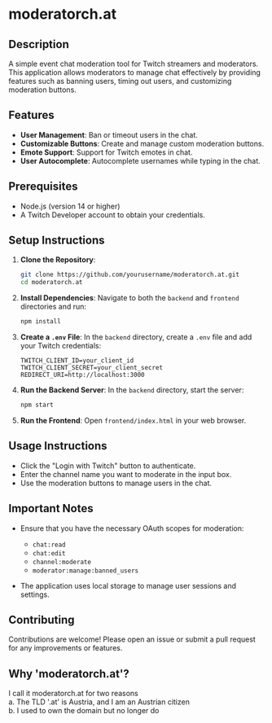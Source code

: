 # moderatorch.at

## Description
A simple event chat moderation tool for Twitch streamers and moderators. This application allows moderators to manage chat effectively by providing features such as banning users, timing out users, and customizing moderation buttons.

## Features
- **User Management**: Ban or timeout users in the chat.
- **Customizable Buttons**: Create and manage custom moderation buttons.
- **Emote Support**: Support for Twitch emotes in chat.
- **User Autocomplete**: Autocomplete usernames while typing in the chat.

## Prerequisites
- Node.js (version 14 or higher)
- A Twitch Developer account to obtain your credentials.

## Setup Instructions
1. **Clone the Repository**:
   ```bash
   git clone https://github.com/yourusername/moderatorch.at.git
   cd moderatorch.at
   ```

2. **Install Dependencies**:
   Navigate to both the `backend` and `frontend` directories and run:
   ```bash
   npm install
   ```

3. **Create a `.env` File**:
   In the `backend` directory, create a `.env` file and add your Twitch credentials:
   ```
   TWITCH_CLIENT_ID=your_client_id
   TWITCH_CLIENT_SECRET=your_client_secret
   REDIRECT_URI=http://localhost:3000
   ```

4. **Run the Backend Server**:
   In the `backend` directory, start the server:
   ```bash
   npm start
   ```

5. **Run the Frontend**:
   Open `frontend/index.html` in your web browser.

## Usage Instructions
- Click the "Login with Twitch" button to authenticate.
- Enter the channel name you want to moderate in the input box.
- Use the moderation buttons to manage users in the chat.

## Important Notes
- Ensure that you have the necessary OAuth scopes for moderation:
  - `chat:read`
  - `chat:edit`
  - `channel:moderate`
  - `moderator:manage:banned_users`

- The application uses local storage to manage user sessions and settings.

## Contributing
Contributions are welcome! Please open an issue or submit a pull request for any improvements or features.

## Why 'moderatorch.at'?
I call it moderatorch.at for two reasons\
   a. The TLD '.at' is Austria, and I am an Austrian citizen\
   b. I used to own the domain but no longer do
